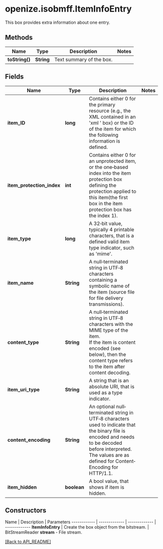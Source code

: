 # openize.isobmff.ItemInfoEntry

This box provides extra information about one entry.

## Methods

Name | Type | Description | Notes
------------ | ------------- | ------------- | -------------
**toString()** | **String** | Text summary of the box. | 

## Fields

Name | Type | Description | Notes
------------ | ------------- | ------------- | -------------
**item_ID** | **long** | Contains either 0 for the primary resource (e.g., the XML contained in an 'xml ' box) or the ID of the item for which the following information is defined. | 
**item_protection_index** | **int** | Contains either 0 for an unprotected item, or the one‐based index into the item protection  box defining the protection applied to this item(the first box in the item protection box has the index 1). | 
**item_type** | **long** | A 32‐bit value, typically 4 printable characters, that is a defined valid item type indicator, such as 'mime'. | 
**item_name** | **String** | A null‐terminated string in UTF‐8 characters containing a symbolic name of the item (source file for file delivery transmissions). | 
**content_type** | **String** | A null‐terminated string in UTF‐8 characters with the MIME type of the item.<br />If the item is content encoded (see below), then the content type refers to the item after content decoding. | 
**item_uri_type** | **String** | A string that is an absolute URI, that is used as a type indicator. | 
**content_encoding** | **String** | An optional null‐terminated string in UTF‐8 characters used to indicate that the binary file is encoded and needs to be decoded before interpreted. The values are as defined for Content‐Encoding for HTTP/1.1. | 
**item_hidden** | **boolean** | A bool value, that shows if item is hidden. | 

## Constructors

Name | Description | Parameters
------------ | ------------- | ------------- | -------------
**ItemInfoEntry** | Create the box object from the bitstream. | BitStreamReader **stream** - File stream.

[[Back to API_README]](API_README.md)